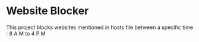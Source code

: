 # Website Blocker

This project blocks websites mentioned in hosts file between a specific time : 8 A.M to 4 P.M